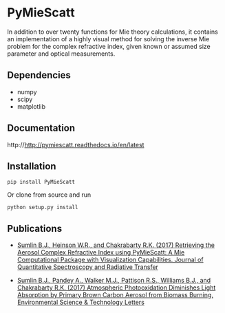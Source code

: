 # PyMieScatt

In addition to over twenty functions for Mie theory calculations, it contains an implementation of a highly visual method for solving the inverse Mie problem for the complex refractive index, given known or assumed size parameter and optical measurements.

## Dependencies

  * numpy
  * scipy
  * matplotlib

## Documentation

http://http://pymiescatt.readthedocs.io/en/latest

## Installation

	pip install PyMieScatt

Or clone from source and run

	python setup.py install

## Publications

  * [Sumlin B.J., Heinson W.R., and Chakrabarty R.K. (2017) Retrieving the Aerosol Complex Refractive Index using PyMieScatt: A Mie Computational Package with Visualization Capabilities. Journal of Quantitative Spectroscopy and Radiative Transfer](https://doi.org/10.1016/j.jqsrt.2017.10.012)
  
  * [Sumlin B.J., Pandey A., Walker M.J., Pattison R.S., Williams B.J., and Chakrabarty R.K. (2017) Atmospheric Photooxidation Diminishes Light Absorption by Primary Brown Carbon Aerosol from Biomass Burning, Environmental Science & Technology Letters](https://doi.org/10.1021/acs.estlett.7b00393)
